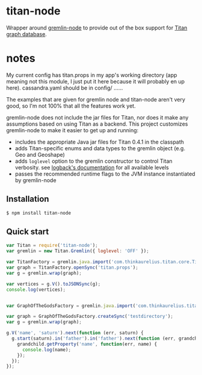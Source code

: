 titan-node
==========

Wrapper around [gremlin-node](https://github.com/inolen/gremlin-node) to provide out of the box support for [Titan graph database](https://github.com/thinkaurelius/titan).

notes
=====
My current config has titan.props in my app's working directory (app meaning not this module, I just put it here because it will probably en up here). cassandra.yaml should be in config/ ......

The examples that are given for gremlin node and titan-node aren't very good, so I'm not 100% that all the features work yet.

gremlin-node does not include the jar files for Titan, nor does it make any assumptions based on using Titan as a backend. This project customizes gremlin-node to make it easier to get up and running:

 * includes the appropriate Java jar files for Titan 0.4.1 in the classpath
 * adds Titan-specific enums and data types to the gremlin object (e.g. Geo and Geoshape)
 * adds `loglevel` option to the gremlin constructor to control Titan verbosity. see [logback's documentation](http://logback.qos.ch/manual/architecture.html) for all available levels
 * passes the recommended runtime flags to the JVM instance instantiated by gremlin-node

## Installation

```bash
$ npm install titan-node
```

## Quick start

```javascript
var Titan = require('titan-node');
var gremlin = new Titan.Gremlin({ loglevel: 'OFF' });

var TitanFactory = gremlin.java.import('com.thinkaurelius.titan.core.TitanFactory');
var graph = TitanFactory.openSync('titan.props');
var g = gremlin.wrap(graph);

var vertices = g.V().toJSONSync(g);
console.log(vertices);


var GraphOfTheGodsFactory = gremlin.java.import('com.thinkaurelius.titan.example.GraphOfTheGodsFactory');

var graph = GraphOfTheGodsFactory.createSync('testdirectory');
var g = gremlin.wrap(graph);

g.V('name', 'saturn').next(function (err, saturn) {
  g.start(saturn).in('father').in('father').next(function (err, grandchild) {
    grandchild.getProperty('name', function(err, name) {
      console.log(name);
    });
  });
});
```
